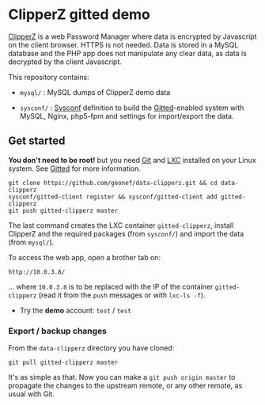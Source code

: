# ClipperZ gitted demo

[ClipperZ](https://clipperz.is/) is a web Password Manager where data
is encrypted by Javascript on the client browser. HTTPS is not needed.
Data is stored in a MySQL database and the PHP app does not manipulate
any clear data, as data is decrypted by the client Javascript.

This repository contains:
* ```mysql/``` : MySQL dumps of ClipperZ demo data

* ```sysconf/``` : [Sysconf](https://github.com/geonef/sysconf.base/)
  definition to build the
  [Gitted](https://github.com/geonef/sysconf.gitted)-enabled system
  with MySQL, Nginx, php5-fpm and settings for import/export the
  data.


## Get started

**You don't need to be root!** but you need [Git](http://git-scm.com/)
and [LXC](https://linuxcontainers.org/) installed on your Linux
system. See [Gitted](https://github.com/geonef/sysconf.gitted) for
more information.

```
git clone https://github.com/geonef/data-clipperz.git && cd data-clipperz
sysconf/gitted-client register && sysconf/gitted-client add gitted-clipperz
git push gitted-clipperz master
```

The last command creates the LXC container ```gitted-clipperz```,
install ClipperZ and the required packages (from ```sysconf/```) and
import the data (from ```mysql/```).

To access the web app, open a brother tab on:
```
http://10.0.3.8/
```
... where ```10.0.3.8``` is to be replaced with the IP of the container ```gitted-clipperz``` (read it from the ```push``` messages or with ```lxc-ls -f```).

* Try the **demo** account: ```test``` / ```test```

### Export / backup changes

From the ```data-clipperz``` directory you have cloned:
```
git pull gitted-clipperz master
```

It's as simple as that. Now you can make a ```git push origin
master``` to propagate the changes to the upstream remote, or any
other remote, as usual with Git.
